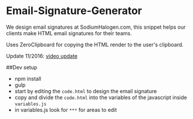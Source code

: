 # Email-Signature-Generator
We design email signatures at SodiumHalogen.com, this snippet helps our clients make HTML email signatures for their teams.

Uses ZeroClipboard for copying the HTML render to the user's clipboard.

Update 11/2016: [video update](http://sodiumhalogen.com/up_c/updates-email-sig-gen-2016_s-9fP8STTXWi.mp4)

##Dev setup
- npm install
- gulp
- start by editing the `code.html` to design the email signature
- copy and divide the `code.html` into the variables of the javascript inside `variables.js`
- in variables.js look for `***` for areas to edit